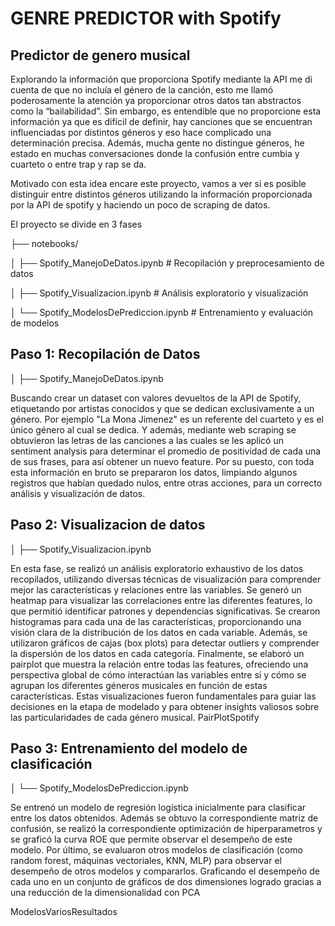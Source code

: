 # GENRE PREDICTOR with Spotify
## Predictor de genero musical
Explorando la información que proporciona Spotify mediante la API me di cuenta de que no incluía el género de la canción, esto me llamó poderosamente la atención ya proporcionar otros datos tan abstractos como la “bailabilidad”. Sin embargo, es entendible que no proporcione esta información ya que es difícil de definir, hay canciones que se encuentran influenciadas por distintos géneros y eso hace complicado una determinación precisa. Además, mucha gente no distingue géneros, he estado en muchas conversaciones donde la confusión entre cumbia y cuarteto o entre trap y rap se da.

Motivado con esta idea encare este proyecto, vamos a ver si es posible distinguir entre distintos géneros utilizando la información proporcionada por la API de spotify y haciendo un poco de scraping de datos.

El proyecto se divide en 3 fases

├── notebooks/

│ ├── Spotify_ManejoDeDatos.ipynb # Recopilación y preprocesamiento de datos

│ ├── Spotify_Visualizacion.ipynb # Análisis exploratorio y visualización

│ └── Spotify_ModelosDePrediccion.ipynb # Entrenamiento y evaluación de modelos

## Paso 1: Recopilación de Datos
│ ├── Spotify_ManejoDeDatos.ipynb

Buscando crear un dataset con valores devueltos de la API de Spotify, etiquetando por artistas conocidos y que se dedican exclusivamente a un género. Por ejemplo "La Mona Jimenez" es un referente del cuarteto y es el único género al cual se dedica. Y además, mediante web scraping se obtuvieron las letras de las canciones a las cuales se les aplicó un sentiment analysis para determinar el promedio de positividad de cada una de sus frases, para así obtener un nuevo feature. Por su puesto, con toda esta información en bruto se prepararon los datos, limpiando algunos registros que habían quedado nulos, entre otras acciones, para un correcto análisis y visualización de datos.

## Paso 2: Visualizacion de datos
│ ├── Spotify_Visualizacion.ipynb

En esta fase, se realizó un análisis exploratorio exhaustivo de los datos recopilados, utilizando diversas técnicas de visualización para comprender mejor las características y relaciones entre las variables. Se generó un heatmap para visualizar las correlaciones entre las diferentes features, lo que permitió identificar patrones y dependencias significativas. Se crearon histogramas para cada una de las características, proporcionando una visión clara de la distribución de los datos en cada variable. Además, se utilizaron gráficos de cajas (box plots) para detectar outliers y comprender la dispersión de los datos en cada categoría. Finalmente, se elaboró un pairplot que muestra la relación entre todas las features, ofreciendo una perspectiva global de cómo interactúan las variables entre sí y cómo se agrupan los diferentes géneros musicales en función de estas características. Estas visualizaciones fueron fundamentales para guiar las decisiones en la etapa de modelado y para obtener insights valiosos sobre las particularidades de cada género musical. PairPlotSpotify

## Paso 3: Entrenamiento del modelo de clasificación
│ └── Spotify_ModelosDePrediccion.ipynb

Se entrenó un modelo de regresión logística inicialmente para clasificar entre los datos obtenidos. Además se obtuvo la correspondiente matriz de confusión, se realizó la correspondiente optimización de hiperparametros y se graficó la curva ROE que permite observar el desempeño de este modelo. Por último, se evaluaron otros modelos de clasificación (como random forest, máquinas vectoriales, KNN, MLP) para observar el desempeño de otros modelos y compararlos. Graficando el desempeño de cada uno en un conjunto de gráficos de dos dimensiones logrado gracias a una reducción de la dimensionalidad con PCA

ModelosVariosResultados
